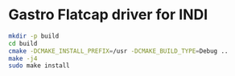 # Gastro Flatcap driver for INDI

```sh
mkdir -p build
cd build
cmake -DCMAKE_INSTALL_PREFIX=/usr -DCMAKE_BUILD_TYPE=Debug ..
make -j4
sudo make install
```
